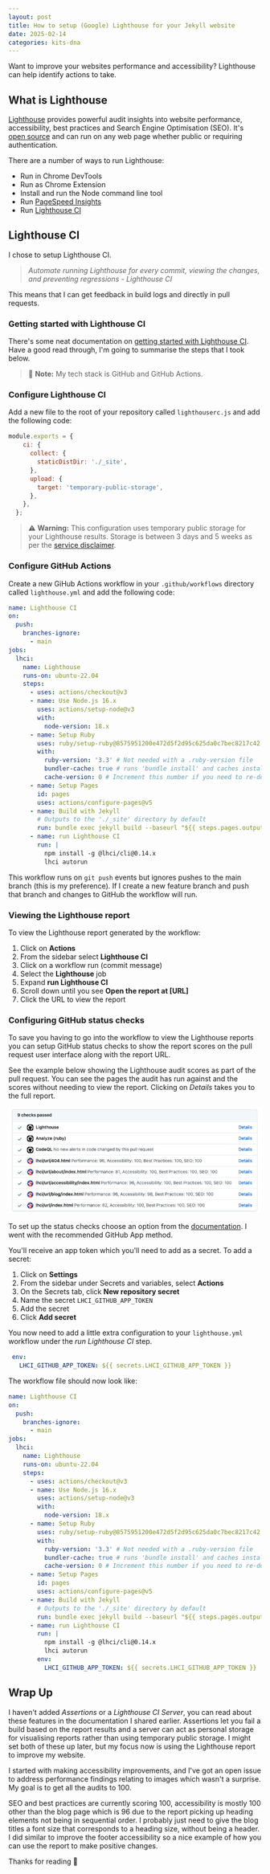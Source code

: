 ```yaml
---
layout: post
title: How to setup (Google) Lighthouse for your Jekyll website
date: 2025-02-14
categories: kits-dna
---
```

Want to improve your websites performance and accessibility? Lighthouse can help identify actions to take.

## What is Lighthouse

[Lighthouse](https://developer.chrome.com/docs/lighthouse/) provides powerful audit insights into website performance, accessibility, best practices and Search Engine Optimisation (SEO). It's [open source](https://github.com/GoogleChrome/lighthouse) and can run on any web page whether public or requiring authentication.

There are a number of ways to run Lighthouse:

- Run in Chrome DevTools
- Run as Chrome Extension
- Install and run the Node command line tool
- Run [PageSpeed Insights](https://pagespeed.web.dev)
- Run [Lighthouse CI](https://github.com/GoogleChrome/lighthouse-ci)

## Lighthouse CI

I chose to setup Lighthouse CI.

> *Automate running Lighthouse for every commit, viewing the changes, and preventing regressions - Lighthouse CI*

This means that I can get feedback in build logs and directly in pull requests.

### Getting started with Lighthouse CI

There's some neat documentation on [getting started with Lighthouse CI](https://github.com/GoogleChrome/lighthouse-ci/blob/main/docs/getting-started.md). Have a good read through, I'm going to summarise the steps that I took below.

> :memo: **Note:** My tech stack is GitHub and GitHub Actions.

### Configure Lighthouse CI

Add a new file to the root of your repository called `lighthouserc.js` and add the following code:

```js
module.exports = {
    ci: {
      collect: {
        staticDistDir: './_site',
      },
      upload: {
        target: 'temporary-public-storage',
      },
    },
  };
```

> :warning: **Warning:** This configuration uses temporary public storage for your Lighthouse results. Storage is between 3 days and 5 weeks as per the [service disclaimer](https://github.com/GoogleChrome/lighthouse-ci/blob/main/docs/services-disclaimer.md#temporary-public-storage).

### Configure GitHub Actions

Create a new GiHub Actions workflow in your `.github/workflows` directory called `lighthouse.yml` and add the following code:

```yaml
name: Lighthouse CI
on:
  push:
    branches-ignore:
      - main
jobs:
  lhci:
    name: Lighthouse
    runs-on: ubuntu-22.04
    steps:
      - uses: actions/checkout@v3
      - name: Use Node.js 16.x
        uses: actions/setup-node@v3
        with:
          node-version: 18.x
      - name: Setup Ruby
        uses: ruby/setup-ruby@8575951200e472d5f2d95c625da0c7bec8217c42 # v1.161.0
        with:
          ruby-version: '3.3' # Not needed with a .ruby-version file
          bundler-cache: true # runs 'bundle install' and caches installed gems automatically
          cache-version: 0 # Increment this number if you need to re-download cached gems
      - name: Setup Pages
        id: pages
        uses: actions/configure-pages@v5
      - name: Build with Jekyll
        # Outputs to the './_site' directory by default
        run: bundle exec jekyll build --baseurl "${{ steps.pages.outputs.base_path }}"
      - name: run Lighthouse CI
        run: |
          npm install -g @lhci/cli@0.14.x
          lhci autorun
```

This workflow runs on `git push` events but ignores pushes to the main branch (this is my preference). If I create a new feature branch and push that branch and changes to GitHub the workflow will run.

### Viewing the Lighthouse report

To view the Lighthouse report generated by the workflow:

1. Click on **Actions**
2. From the sidebar select **Lighthouse CI**
3. Click on a workflow run (commit message)
4. Select the **Lighthouse** job
5. Expand **run Lighthouse CI**
6. Scroll down until you see **Open the report at [URL]**
7. Click the URL to view the report

### Configuring GitHub status checks

To save you having to go into the workflow to view the Lighthouse reports you can setup GitHub status checks to show the report scores on the pull request user interface along with the report URL.

See the example below showing the Lighthouse audit scores as part of the pull request. You can see the pages the audit has run against and the scores without needing to view the report. Clicking on *Details* takes you to the full report.

![Lighthouse CI status checks](/assets/screenshots/lighthouse-ci-status-checks.png)

To set up the status checks choose an option from the [documentation](https://github.com/GoogleChrome/lighthouse-ci/blob/main/docs/getting-started.md#github-status-checks). I went with the recommended GitHub App method.

You'll receive an app token which you'll need to add as a secret. To add a secret:

1. Click on **Settings**
2. From the sidebar under Secrets and variables, select **Actions**
3. On the Secrets tab, click **New repository secret**
4. Name the secret `LHCI_GITHUB_APP_TOKEN`
5. Add the secret
6. Click **Add secret**

You now need to add a little extra configuration to your `lighthouse.yml` workflow under the *run Lighthouse CI* step.

```yaml
 env:
   LHCI_GITHUB_APP_TOKEN: ${{ secrets.LHCI_GITHUB_APP_TOKEN }}
```

The workflow file should now look like:

```yaml
name: Lighthouse CI
on:
  push:
    branches-ignore:
      - main
jobs:
  lhci:
    name: Lighthouse
    runs-on: ubuntu-22.04
    steps:
      - uses: actions/checkout@v3
      - name: Use Node.js 16.x
        uses: actions/setup-node@v3
        with:
          node-version: 18.x
      - name: Setup Ruby
        uses: ruby/setup-ruby@8575951200e472d5f2d95c625da0c7bec8217c42 # v1.161.0
        with:
          ruby-version: '3.3' # Not needed with a .ruby-version file
          bundler-cache: true # runs 'bundle install' and caches installed gems automatically
          cache-version: 0 # Increment this number if you need to re-download cached gems
      - name: Setup Pages
        id: pages
        uses: actions/configure-pages@v5
      - name: Build with Jekyll
        # Outputs to the './_site' directory by default
        run: bundle exec jekyll build --baseurl "${{ steps.pages.outputs.base_path }}"
      - name: run Lighthouse CI
        run: |
          npm install -g @lhci/cli@0.14.x
          lhci autorun
        env:
          LHCI_GITHUB_APP_TOKEN: ${{ secrets.LHCI_GITHUB_APP_TOKEN }}
```

## Wrap Up

I haven't added *Assertions* or a *Lighthouse CI Server*, you can read about these features in the documentation I shared earlier. Assertions let you fail a build based on the report results and a server can act as personal storage for visualising reports rather than using temporary public storage. I might set both of these up later, but my focus now is using the Lighthouse report to improve my website.

I started with making accessibility improvements, and I've got an open issue to address performance findings relating to images which wasn't a surprise. My goal is to get all the audits to 100.

SEO and best practices are currently scoring 100, accessibility is mostly 100 other than the blog page which is 96 due to the report picking up heading elements not being in sequential order. I probably just need to give the blog titles a font size that corresponds to a heading size, without being a header. I did similar to improve the footer accessibility so a nice example of how you can use the report to make positive changes.

Thanks for reading :call_me_hand:
